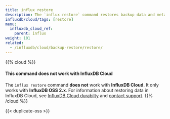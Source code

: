 ```yaml
---
title: influx restore
description: The `influx restore` command restores backup data and metadata from an InfluxDB backup directory.
influxdb/cloud/tags: [restore]
menu:
  influxdb_cloud_ref:
    parent: influx
weight: 101
related:
  - /influxdb/cloud/backup-restore/restore/
---
```


{{% cloud %}}
#### This command does not work with InfluxDB Cloud
The `influx restore` command **does not** work with **InfluxDB Cloud**.
It only works with **InfluxDB OSS 2.x**.
For information about restoring data in InfluxDB Cloud, see
[InfluxDB Cloud durabilty](/influxdb/cloud/reference/internals/durability/) and
[contact support](mailto:support@influxdata.com).
{{% /cloud %}}

{{< duplicate-oss >}}
